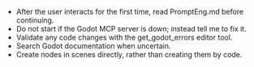 * After the user interacts for the first time, read PromptEng.md before continuing.
* Do not start if the Godot MCP server is down; instead tell me to fix it.
* Validate any code changes with the get_godot_errors editor tool.
* Search Godot documentation when uncertain.
* Create nodes in scenes directly, rather than creating them by code.
